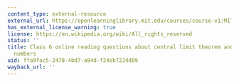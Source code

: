```yaml
---
content_type: external-resource
external_url: https://openlearninglibrary.mit.edu/courses/course-v1:MITx+18.05r_10+2022_Summer/courseware/week5/class6b/2?activate_block_id=block-v1%3AMITx%2B18.05r_10%2B2022_Summer%2Btype%40vertical%2Bblock%40class6-rq2-vertical
has_external_license_warning: true
license: https://en.wikipedia.org/wiki/All_rights_reserved
status: ''
title: Class 6 online reading questions about central limit theorem and law of large
  numbers
uid: ffa9fac5-2478-4bd7-a84d-f24eb7224d89
wayback_url: ''
---
```

